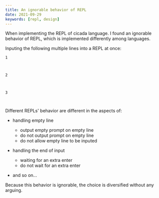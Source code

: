 ```yaml
---
title: An ignorable behavior of REPL
date: 2021-09-29
keywords: [repl, design]
---
```


When implementing the REPL of cicada language.
I found an ignorable behavior of REPL,
which is implemented differently among languages.

Inputing the following multiple lines into a REPL at once:

```
1



2



3



```

Different REPLs' behavior are different in the aspects of:

- handling empty line
  - output empty prompt on empty line
  - do not output prompt on empty line
  - do not allow empty line to be inputed

- handling the end of input
  - waiting for an extra enter
  - do not wait for an extra enter

- and so on...

Because this behavior is ignorable,
the choice is diversified
without any arguing.
